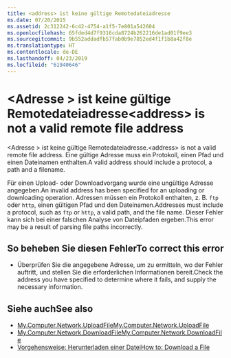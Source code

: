 ```yaml
---
title: <address> ist keine gültige Remotedateiadresse
ms.date: 07/20/2015
ms.assetid: 2c312242-6c42-4754-a1f5-7e801a542604
ms.openlocfilehash: 65fded4d7f9316cda8724b262216de1ad01f9ee3
ms.sourcegitcommit: 9b552addadfb57fab0b9e7852ed4f1f1b8a42f8e
ms.translationtype: HT
ms.contentlocale: de-DE
ms.lasthandoff: 04/23/2019
ms.locfileid: "61940646"
---
```

# <a name="address-is-not-a-valid-remote-file-address"></a><span data-ttu-id="6583f-102">\<Adresse > ist keine gültige Remotedateiadresse</span><span class="sxs-lookup"><span data-stu-id="6583f-102">\<address> is not a valid remote file address</span></span>
<span data-ttu-id="6583f-103">\<Adresse > ist keine gültige Remotedateiadresse.</span><span class="sxs-lookup"><span data-stu-id="6583f-103">\<address> is not a valid remote file address.</span></span> <span data-ttu-id="6583f-104">Eine gültige Adresse muss ein Protokoll, einen Pfad und einen Dateinamen enthalten.</span><span class="sxs-lookup"><span data-stu-id="6583f-104">A valid address should include a protocol, a path and a filename.</span></span>  
  
 <span data-ttu-id="6583f-105">Für einen Upload- oder Downloadvorgang wurde eine ungültige Adresse angegeben.</span><span class="sxs-lookup"><span data-stu-id="6583f-105">An invalid address has been specified for an uploading or downloading operation.</span></span> <span data-ttu-id="6583f-106">Adressen müssen ein Protokoll enthalten, z. B. `ftp` oder `http`, einen gültigen Pfad und den Dateinamen.</span><span class="sxs-lookup"><span data-stu-id="6583f-106">Addresses must include a protocol, such as `ftp` or `http`, a valid path, and the file name.</span></span> <span data-ttu-id="6583f-107">Dieser Fehler kann sich bei einer falschen Analyse von Dateipfaden ergeben.</span><span class="sxs-lookup"><span data-stu-id="6583f-107">This error may be a result of parsing file paths incorrectly.</span></span>  
  
## <a name="to-correct-this-error"></a><span data-ttu-id="6583f-108">So beheben Sie diesen Fehler</span><span class="sxs-lookup"><span data-stu-id="6583f-108">To correct this error</span></span>  
  
- <span data-ttu-id="6583f-109">Überprüfen Sie die angegebene Adresse, um zu ermitteln, wo der Fehler auftritt, und stellen Sie die erforderlichen Informationen bereit.</span><span class="sxs-lookup"><span data-stu-id="6583f-109">Check the address you have specified to determine where it fails, and supply the necessary information.</span></span>  
  
## <a name="see-also"></a><span data-ttu-id="6583f-110">Siehe auch</span><span class="sxs-lookup"><span data-stu-id="6583f-110">See also</span></span>

- [<span data-ttu-id="6583f-111">My.Computer.Network.UploadFile</span><span class="sxs-lookup"><span data-stu-id="6583f-111">My.Computer.Network.UploadFile</span></span>](xref:Microsoft.VisualBasic.Devices.Network.UploadFile%2A)
- [<span data-ttu-id="6583f-112">My.Computer.Network.DownloadFile</span><span class="sxs-lookup"><span data-stu-id="6583f-112">My.Computer.Network.DownloadFile</span></span>](xref:Microsoft.VisualBasic.Devices.Network.DownloadFile%2A)
- [<span data-ttu-id="6583f-113">Vorgehensweise: Herunterladen einer Datei</span><span class="sxs-lookup"><span data-stu-id="6583f-113">How to: Download a File</span></span>](../../visual-basic/developing-apps/programming/computer-resources/how-to-download-a-file.md)
